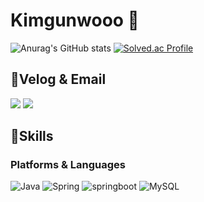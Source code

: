 

# Kimgunwooo 👋
![Anurag's GitHub stats](https://github-readme-stats.vercel.app/api?username=kimgunwooo&show_icons=true&theme=radical)
[![Solved.ac Profile](http://mazassumnida.wtf/api/v2/generate_badge?boj=kwforu)](https://solved.ac/kwforu/)
## 🚀Velog & Email
<a href="https://velog.io/@kimgunwooo"><img src="https://img.shields.io/badge/Velog-3DDC84?style=flat-square&logo=Blogger&logoColor=white"/></a>
<a href="mailto:kwforu123@naver.com"><img src="https://img.shields.io/badge/Gmail-D0A9F5?style=flat-square&logo=Gmail&logoColor=white&link=mailto:kwforu123@naver.com"/></a>


## 💪Skills
### Platforms & Languages
![Java](https://img.shields.io/badge/Java-007396.svg?&style=for-the-badge&logo=Java&logoColor=white)
![Spring](https://img.shields.io/badge/spring-6DB33F.svg?&style=for-the-badge&logo=spring&logoColor=white)
![springboot](https://img.shields.io/badge/springboot-6DB33F.svg?&style=for-the-badge&logo=springboot&logoColor=white)
![MySQL](https://img.shields.io/badge/MySQL-4479A1.svg?&style=for-the-badge&logo=MySQL&logoColor=white)
<!--
**kimgunwooo/kimgunwooo** is a ✨ _special_ ✨ repository because its `README.md` (this file) appears on your GitHub profile.

Here are some ideas to get you started:

- 🔭 I’m currently working on ...
- 🌱 I’m currently learning ...
- 👯 I’m looking to collaborate on ...
- 🤔 I’m looking for help with ...
- 💬 Ask me about ...
- 📫 How to reach me: ...
- 😄 Pronouns: ...
- ⚡ Fun fact: ...
-->
